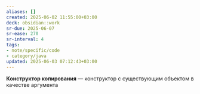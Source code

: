 ```yaml
---
aliases: []
created: 2025-06-02 11:55:00+03:00
deck: obsidian::work
sr-due: 2025-06-07
sr-ease: 270
sr-interval: 4
tags:
- note/specific/code
- category/java
updated: 2025-06-03 07:12:43+03:00
---
```


**Конструктор копирования**
—
конструктор с существующим объектом в качестве аргумента